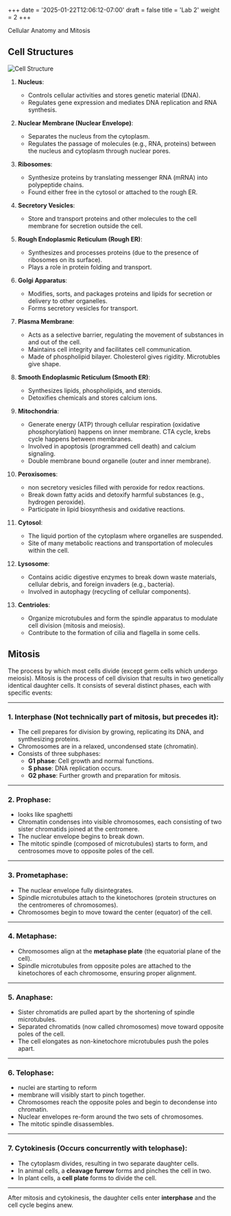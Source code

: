 +++
date = '2025-01-22T12:06:12-07:00'
draft = false
title = 'Lab 2'
weight = 2
+++

Cellular Anatomy and Mitosis

## Cell Structures

![Cell Structure](/images/cell.png)

1. **Nucleus**:
   - Controls cellular activities and stores genetic material (DNA).
   - Regulates gene expression and mediates DNA replication and RNA synthesis.

2. **Nuclear Membrane (Nuclear Envelope)**:
   - Separates the nucleus from the cytoplasm.
   - Regulates the passage of molecules (e.g., RNA, proteins) between the nucleus and cytoplasm through nuclear pores.

3. **Ribosomes**:
   - Synthesize proteins by translating messenger RNA (mRNA) into polypeptide chains.
   - Found either free in the cytosol or attached to the rough ER.

4. **Secretory Vesicles**:
   - Store and transport proteins and other molecules to the cell membrane for secretion outside the cell.

5. **Rough Endoplasmic Reticulum (Rough ER)**:
   - Synthesizes and processes proteins (due to the presence of ribosomes on its surface).
   - Plays a role in protein folding and transport.

6. **Golgi Apparatus**:
   - Modifies, sorts, and packages proteins and lipids for secretion or delivery to other organelles.
   - Forms secretory vesicles for transport.

7. **Plasma Membrane**:
   - Acts as a selective barrier, regulating the movement of substances in and out of the cell.
   - Maintains cell integrity and facilitates cell communication.
   - Made of phospholipid bilayer. Cholesterol gives rigidity. Microtubles give shape.

8. **Smooth Endoplasmic Reticulum (Smooth ER)**:
   - Synthesizes lipids, phospholipids, and steroids.
   - Detoxifies chemicals and stores calcium ions.

9. **Mitochondria**:
   - Generate energy (ATP) through cellular respiration (oxidative phosphorylation) happens on inner membrane. CTA cycle, krebs cycle happens between membranes.
   - Involved in apoptosis (programmed cell death) and calcium signaling.
   - Double membrane bound organelle (outer and inner membrane). 

10. **Peroxisomes**:
    - non secretory vesicles filled with peroxide for redox reactions.
    - Break down fatty acids and detoxify harmful substances (e.g., hydrogen peroxide).
    - Participate in lipid biosynthesis and oxidative reactions.

11. **Cytosol**:
    - The liquid portion of the cytoplasm where organelles are suspended.
    - Site of many metabolic reactions and transportation of molecules within the cell.

12. **Lysosome**:
    - Contains acidic digestive enzymes to break down waste materials, cellular debris, and foreign invaders (e.g., bacteria).
    - Involved in autophagy (recycling of cellular components).

13. **Centrioles**:
    - Organize microtubules and form the spindle apparatus to modulate cell division (mitosis and meiosis).
    - Contribute to the formation of cilia and flagella in some cells.

## Mitosis

The process by which most cells divide (except germ cells which undergo meiosis). Mitosis is the process of cell division that results in two genetically identical daughter cells. It consists of several distinct phases, each with specific events:

---

### 1. **Interphase (Not technically part of mitosis, but precedes it)**:
   - The cell prepares for division by growing, replicating its DNA, and synthesizing proteins.
   - Chromosomes are in a relaxed, uncondensed state (chromatin).
   - Consists of three subphases:
     - **G1 phase**: Cell growth and normal functions.
     - **S phase**: DNA replication occurs.
     - **G2 phase**: Further growth and preparation for mitosis.

---

### 2. **Prophase**:

- looks like spaghetti
- Chromatin condenses into visible chromosomes, each consisting of two sister chromatids joined at the centromere.
- The nuclear envelope begins to break down.
- The mitotic spindle (composed of microtubules) starts to form, and centrosomes move to opposite poles of the cell.

---

### 3. Prometaphase:
   - The nuclear envelope fully disintegrates.
   - Spindle microtubules attach to the kinetochores (protein structures on the centromeres of chromosomes).
   - Chromosomes begin to move toward the center (equator) of the cell.

---

### 4. **Metaphase**:
- Chromosomes align at the **metaphase plate** (the equatorial plane of the cell).
- Spindle microtubules from opposite poles are attached to the kinetochores of each chromosome, ensuring proper alignment.

---

### 5. **Anaphase**:
- Sister chromatids are pulled apart by the shortening of spindle microtubules.
- Separated chromatids (now called chromosomes) move toward opposite poles of the cell.
- The cell elongates as non-kinetochore microtubules push the poles apart.

---

### 6. **Telophase**:
- nuclei are starting to reform
- membrane will visibly start to pinch together.
- Chromosomes reach the opposite poles and begin to decondense into chromatin.
- Nuclear envelopes re-form around the two sets of chromosomes.
- The mitotic spindle disassembles.

---

### 7. **Cytokinesis (Occurs concurrently with telophase)**:
- The cytoplasm divides, resulting in two separate daughter cells.
- In animal cells, a **cleavage furrow** forms and pinches the cell in two.
- In plant cells, a **cell plate** forms to divide the cell.

---

After mitosis and cytokinesis, the daughter cells enter **interphase** and the cell cycle begins anew.
